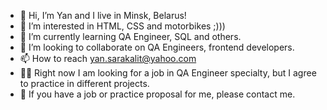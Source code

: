 - 👋 Hi, I’m Yan and I live in Minsk, Belarus! 
- 👀 I’m interested in HTML, CSS and motorbikes ;)))
- 🌱 I’m currently learning QA Engineer, SQL and others.
- 💞️ I’m looking to collaborate on QA Engineers, frontend developers.
- 📫 How to reach yan.sarakalit@yahoo.com
- 🧑‍💻 Right now I am looking for a job in QA Engineer specialty, but I agree to practice in different projects.
- 📯 If you have a job or practice proposal for me, please contact me.
<!---
Yann198/Yann198 is a ✨ special ✨ repository because its `README.md` (this file) appears on your GitHub profile.
You can click the Preview link to take a look at your changes.
--->
